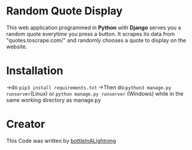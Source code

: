 # Random Quote Display

This web application programmed in **Python** with **Django** serves you a random quote everytime you press a button.
It scrapes its data from "quotes.toscrape.com/" and randomly chooses a quote to display on the website.

# Installation 

->do `pip3 install requirements.txt`
->Then do:`python3 manage.py runserver`(Linux) or `python manage.py runserver` (Windows) while in the same working directory as manage.py

# Creator
This Code was written by [bottleInALightning](https://github.com/bottleInALightning)
